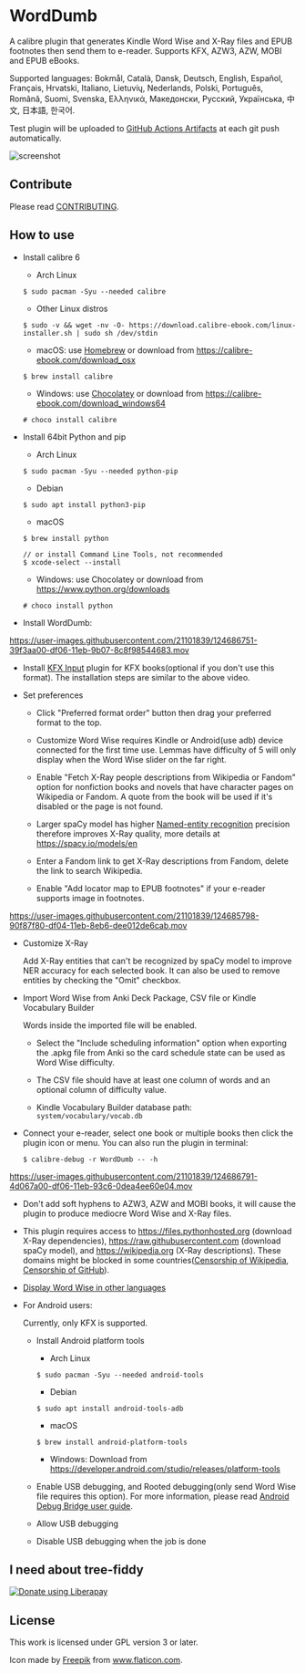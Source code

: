 # WordDumb

A calibre plugin that generates Kindle Word Wise and X-Ray files and EPUB footnotes then send them to e-reader. Supports KFX, AZW3, AZW, MOBI and EPUB eBooks.

Supported languages: Bokmål, Català, Dansk, Deutsch, English, Español, Français, Hrvatski, Italiano, Lietuvių, Nederlands, Polski, Português, Română, Suomi, Svenska, Ελληνικά, Македонски, Русский, Українська, 中文, 日本語, 한국어.

Test plugin will be uploaded to [GitHub Actions Artifacts](https://github.com/xxyzz/WordDumb/actions/workflows/tests.yml) at each git push automatically.

![screenshot](https://user-images.githubusercontent.com/21101839/130245435-b874f19a-7785-4093-9975-81596efc42bb.png)

## Contribute

Please read [CONTRIBUTING](./docs/CONTRIBUTING.md).

## How to use

- Install calibre 6

  - Arch Linux

  ```
  $ sudo pacman -Syu --needed calibre
  ```

  - Other Linux distros

  ```
  $ sudo -v && wget -nv -O- https://download.calibre-ebook.com/linux-installer.sh | sudo sh /dev/stdin
  ```

  - macOS: use [Homebrew](https://brew.sh) or download from https://calibre-ebook.com/download_osx

  ```
  $ brew install calibre
  ```

  - Windows: use [Chocolatey](https://chocolatey.org) or download from https://calibre-ebook.com/download_windows64

  ```
  # choco install calibre
  ```

- Install 64bit Python and pip

  - Arch Linux

  ```
  $ sudo pacman -Syu --needed python-pip
  ```

  - Debian

  ```
  $ sudo apt install python3-pip
  ```

  - macOS

  ```
  $ brew install python

  // or install Command Line Tools, not recommended
  $ xcode-select --install
  ```

  - Windows: use Chocolatey or download from https://www.python.org/downloads

  ```
  # choco install python
  ```

- Install WordDumb:

https://user-images.githubusercontent.com/21101839/124686751-39f3aa00-df06-11eb-9b07-8c8f98544683.mov

- Install [KFX Input](https://www.mobileread.com/forums/showthread.php?t=291290) plugin for KFX books(optional if you don't use this format). The installation steps are similar to the above video.

- Set preferences

    - Click "Preferred format order" button then drag your preferred format to the top.

    - Customize Word Wise requires Kindle or Android(use adb) device connected for the first time use. Lemmas have difficulty of 5 will only display when the Word Wise slider on the far right.

    - Enable "Fetch X-Ray people descriptions from Wikipedia or Fandom" option for nonfiction books and novels that have character pages on Wikipedia or Fandom. A quote from the book will be used if it's disabled or the page is not found.

    - Larger spaCy model has higher [Named-entity recognition](https://en.wikipedia.org/wiki/Named-entity_recognition) precision therefore improves X-Ray quality, more details at https://spacy.io/models/en

    - Enter a Fandom link to get X-Ray descriptions from Fandom, delete the link to search Wikipedia.

    - Enable "Add locator map to EPUB footnotes" if your e-reader supports image in footnotes.

https://user-images.githubusercontent.com/21101839/124685798-90f87f80-df04-11eb-8eb6-dee012de6cab.mov

- Customize X-Ray

  Add X-Ray entities that can't be recognized by spaCy model to improve NER accuracy for each selected book. It can also be used to remove entities by checking the "Omit" checkbox.
 
- Import Word Wise from Anki Deck Package, CSV file or Kindle Vocabulary Builder

  Words inside the imported file will be enabled.

  - Select the "Include scheduling information" option when exporting the .apkg file from Anki so the card schedule state can be used as Word Wise difficulty.

  - The CSV file should have at least one column of words and an optional column of difficulty value.
  
  - Kindle Vocabulary Builder database path: `system/vocabulary/vocab.db`

- Connect your e-reader, select one book or multiple books then click the plugin icon or menu. You can also run the plugin in terminal:

  ```
  $ calibre-debug -r WordDumb -- -h
  ```

https://user-images.githubusercontent.com/21101839/124686791-4d067a00-df06-11eb-93c6-0dea4ee60e04.mov

- Don't add soft hyphens to AZW3, AZW and MOBI books, it will cause the plugin to produce mediocre Word Wise and X-Ray files.

- This plugin requires access to https://files.pythonhosted.org (download X-Ray dependencies), https://raw.githubusercontent.com (download spaCy model), and https://wikipedia.org (X-Ray descriptions). These domains might be blocked in some countries([Censorship of Wikipedia](https://en.wikipedia.org/wiki/Censorship_of_Wikipedia), [Censorship of GitHub](https://en.wikipedia.org/wiki/Censorship_of_GitHub)).

- [Display Word Wise in other languages](./klld)

- For Android users:

  Currently, only KFX is supported.

  - Install Android platform tools

    - Arch Linux

    ```
    $ sudo pacman -Syu --needed android-tools
    ```

    - Debian

    ```
    $ sudo apt install android-tools-adb
    ```

    - macOS

    ```
    $ brew install android-platform-tools
    ```

    - Windows: Download from https://developer.android.com/studio/releases/platform-tools

  - Enable USB debugging, and Rooted debugging(only send Word Wise file requires this option). For more information, please read [Android Debug Bridge user guide](https://developer.android.com/studio/command-line/adb#Enabling).

  - Allow USB debugging

  - Disable USB debugging when the job is done

## I need about tree-fiddy

<a href="https://liberapay.com/xxyzz/donate"><img alt="Donate using Liberapay" src="https://liberapay.com/assets/widgets/donate.svg"></a>

## License

This work is licensed under GPL version 3 or later.

Icon made by <a href="https://www.flaticon.com/authors/freepik" title="Freepik">Freepik</a> from <a href="https://www.flaticon.com/" title="Flaticon">www.flaticon.com</a>.
